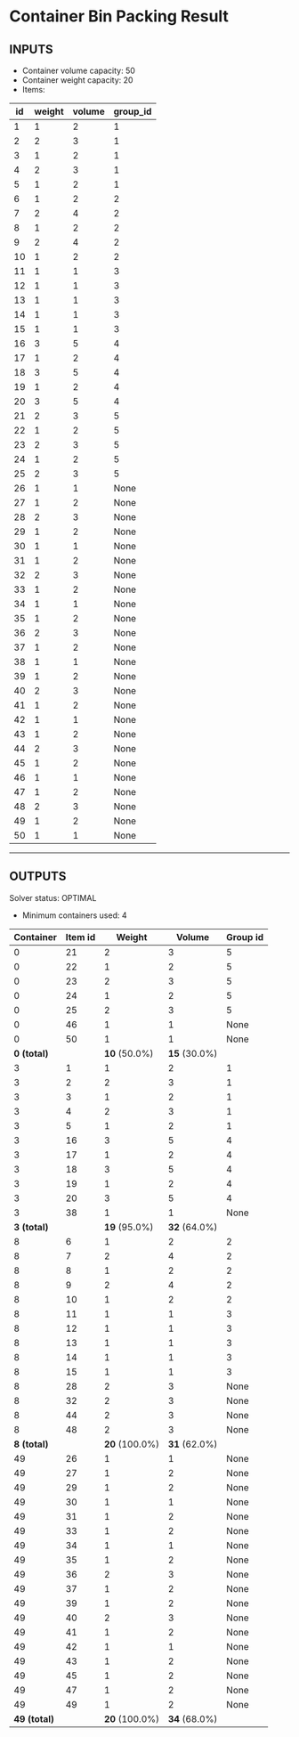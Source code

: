 # Container Bin Packing Result

## INPUTS
- Container volume capacity: 50
- Container weight capacity: 20
- Items:

| id | weight | volume | group_id |
|----|--------|--------|----------|
| 1 | 1 | 2 | 1 |
| 2 | 2 | 3 | 1 |
| 3 | 1 | 2 | 1 |
| 4 | 2 | 3 | 1 |
| 5 | 1 | 2 | 1 |
| 6 | 1 | 2 | 2 |
| 7 | 2 | 4 | 2 |
| 8 | 1 | 2 | 2 |
| 9 | 2 | 4 | 2 |
| 10 | 1 | 2 | 2 |
| 11 | 1 | 1 | 3 |
| 12 | 1 | 1 | 3 |
| 13 | 1 | 1 | 3 |
| 14 | 1 | 1 | 3 |
| 15 | 1 | 1 | 3 |
| 16 | 3 | 5 | 4 |
| 17 | 1 | 2 | 4 |
| 18 | 3 | 5 | 4 |
| 19 | 1 | 2 | 4 |
| 20 | 3 | 5 | 4 |
| 21 | 2 | 3 | 5 |
| 22 | 1 | 2 | 5 |
| 23 | 2 | 3 | 5 |
| 24 | 1 | 2 | 5 |
| 25 | 2 | 3 | 5 |
| 26 | 1 | 1 | None |
| 27 | 1 | 2 | None |
| 28 | 2 | 3 | None |
| 29 | 1 | 2 | None |
| 30 | 1 | 1 | None |
| 31 | 1 | 2 | None |
| 32 | 2 | 3 | None |
| 33 | 1 | 2 | None |
| 34 | 1 | 1 | None |
| 35 | 1 | 2 | None |
| 36 | 2 | 3 | None |
| 37 | 1 | 2 | None |
| 38 | 1 | 1 | None |
| 39 | 1 | 2 | None |
| 40 | 2 | 3 | None |
| 41 | 1 | 2 | None |
| 42 | 1 | 1 | None |
| 43 | 1 | 2 | None |
| 44 | 2 | 3 | None |
| 45 | 1 | 2 | None |
| 46 | 1 | 1 | None |
| 47 | 1 | 2 | None |
| 48 | 2 | 3 | None |
| 49 | 1 | 2 | None |
| 50 | 1 | 1 | None |

---
## OUTPUTS
Solver status: OPTIMAL
- Minimum containers used: 4

| Container | Item id | Weight | Volume | Group id |
|-----------|---------|--------|--------|----------|
| 0 | 21 | 2 | 3 | 5 |
| 0 | 22 | 1 | 2 | 5 |
| 0 | 23 | 2 | 3 | 5 |
| 0 | 24 | 1 | 2 | 5 |
| 0 | 25 | 2 | 3 | 5 |
| 0 | 46 | 1 | 1 | None |
| 0 | 50 | 1 | 1 | None |
| **0 (total)** |  | **10** (50.0%) | **15** (30.0%) |  |
| 3 | 1 | 1 | 2 | 1 |
| 3 | 2 | 2 | 3 | 1 |
| 3 | 3 | 1 | 2 | 1 |
| 3 | 4 | 2 | 3 | 1 |
| 3 | 5 | 1 | 2 | 1 |
| 3 | 16 | 3 | 5 | 4 |
| 3 | 17 | 1 | 2 | 4 |
| 3 | 18 | 3 | 5 | 4 |
| 3 | 19 | 1 | 2 | 4 |
| 3 | 20 | 3 | 5 | 4 |
| 3 | 38 | 1 | 1 | None |
| **3 (total)** |  | **19** (95.0%) | **32** (64.0%) |  |
| 8 | 6 | 1 | 2 | 2 |
| 8 | 7 | 2 | 4 | 2 |
| 8 | 8 | 1 | 2 | 2 |
| 8 | 9 | 2 | 4 | 2 |
| 8 | 10 | 1 | 2 | 2 |
| 8 | 11 | 1 | 1 | 3 |
| 8 | 12 | 1 | 1 | 3 |
| 8 | 13 | 1 | 1 | 3 |
| 8 | 14 | 1 | 1 | 3 |
| 8 | 15 | 1 | 1 | 3 |
| 8 | 28 | 2 | 3 | None |
| 8 | 32 | 2 | 3 | None |
| 8 | 44 | 2 | 3 | None |
| 8 | 48 | 2 | 3 | None |
| **8 (total)** |  | **20** (100.0%) | **31** (62.0%) |  |
| 49 | 26 | 1 | 1 | None |
| 49 | 27 | 1 | 2 | None |
| 49 | 29 | 1 | 2 | None |
| 49 | 30 | 1 | 1 | None |
| 49 | 31 | 1 | 2 | None |
| 49 | 33 | 1 | 2 | None |
| 49 | 34 | 1 | 1 | None |
| 49 | 35 | 1 | 2 | None |
| 49 | 36 | 2 | 3 | None |
| 49 | 37 | 1 | 2 | None |
| 49 | 39 | 1 | 2 | None |
| 49 | 40 | 2 | 3 | None |
| 49 | 41 | 1 | 2 | None |
| 49 | 42 | 1 | 1 | None |
| 49 | 43 | 1 | 2 | None |
| 49 | 45 | 1 | 2 | None |
| 49 | 47 | 1 | 2 | None |
| 49 | 49 | 1 | 2 | None |
| **49 (total)** |  | **20** (100.0%) | **34** (68.0%) |  |